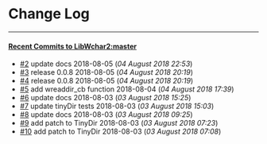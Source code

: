 
# Change Log
----------

#### [Recent Commits to LibWchar2:master](https://github.com/ClnViewer/LibWchar2/commits/master.atom)

- [#2](https://github.com/ClnViewer/LibWchar2/commit/e1141be6b43308e40ee8b29c65fb7aa6932b5136)  	update docs 2018-08-05 (*04 August 2018 22:53*)
- [#3](https://github.com/ClnViewer/LibWchar2/commit/054be1d674c2bffee22e0579e8ead2a7b3ed89f8)  	release 0.0.8 2018-08-05 (*04 August 2018 20:19*)
- [#4](https://github.com/ClnViewer/LibWchar2/commit/a23b1f16bc07822005ad9de24d1009f296018c77)  	release 0.0.8 2018-08-05 (*04 August 2018 20:19*)
- [#5](https://github.com/ClnViewer/LibWchar2/commit/459a1d81a4d90723a9b9c5414727e9571de475fd)  	add wreaddir_cb function 2018-08-04 (*04 August 2018 17:39*)
- [#6](https://github.com/ClnViewer/LibWchar2/commit/d4407bbaef5b5441e53920394a2c649ce4bb1f27)  	update docs 2018-08-03 (*03 August 2018 15:25*)
- [#7](https://github.com/ClnViewer/LibWchar2/commit/671c4efa832430b41406f56270df00bf7adfb1bf)  	update tinyDir tests 2018-08-03 (*03 August 2018 15:03*)
- [#8](https://github.com/ClnViewer/LibWchar2/commit/5d4d44a0ae30ff188900fbb34a27dfc92bc23438)  	update docs 2018-08-03 (*03 August 2018 09:25*)
- [#9](https://github.com/ClnViewer/LibWchar2/commit/6aeea68a7da4681efcdf4fc2dc0d7b536c3fac77)  	add patch to TinyDir 2018-08-03 (*03 August 2018 07:23*)
- [#10](https://github.com/ClnViewer/LibWchar2/commit/a7941dc7f4ad0d3fa732259cc3e267cc6eb7106f)  	add patch to TinyDir 2018-08-03 (*03 August 2018 07:08*)
